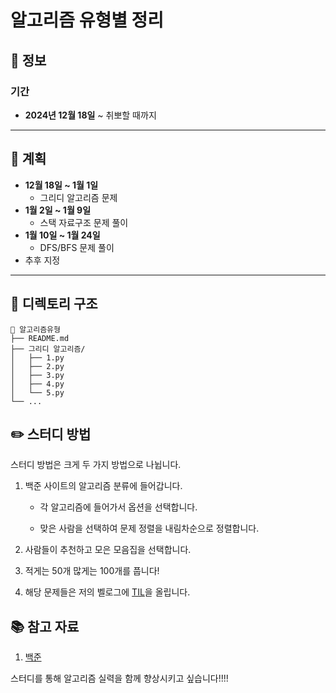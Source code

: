 # 알고리즘 유형별 정리

## 📅 정보

### 기간  
- **2024년 12월 18일** ~ 취뽀할 때까지

---

## 📖 계획

- **12월 18일 ~ 1월 1일**  
  - 그리디 알고리즘 문제
- **1월 2일 ~ 1월 9일**  
  - 스택 자료구조 문제 풀이  
- **1월 10일 ~ 1월 24일**  
  - DFS/BFS 문제 풀이  
- 추후 지정

---

## 📂 디렉토리 구조

```plain
📁 알고리즘유형
├── README.md
├── 그리디 알고리즘/
│   ├── 1.py
│   ├── 2.py
│   ├── 3.py
│   ├── 4.py
│   └── 5.py
└── ...
```

## ✏️ 스터디 방법

스터디 방법은 크게 두 가지 방법으로 나뉩니다.


1. 백준 사이트의 알고리즘 분류에 들어갑니다.

   - 각 알고리즘에 들어가서 옵션을 선택합니다.
  
    - 맞은 사람을 선택하여 문제 정렬을 내림차순으로 정렬합니다.
2. 사람들이 추천하고 모은 모음집을 선택합니다.
    
3. 적게는 50개 많게는 100개를 풉니다!
4. 해당 문제들은 저의 벨로그에 [TIL](https://velog.io/@jw9603/series/%EC%BD%94%EB%94%A9%ED%85%8C%EC%8A%A4%ED%8A%B8)을 올립니다.

   
## 📚 참고 자료
1. [백준](https://www.acmicpc.net/)

스터디를 통해 알고리즘 실력을 함께 향상시키고 싶습니다!!!!
